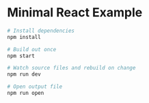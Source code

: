 # Minimal React Example

```sh
# Install dependencies
npm install

# Build out once
npm start

# Watch source files and rebuild on change
npm run dev

# Open output file
npm run open
```
